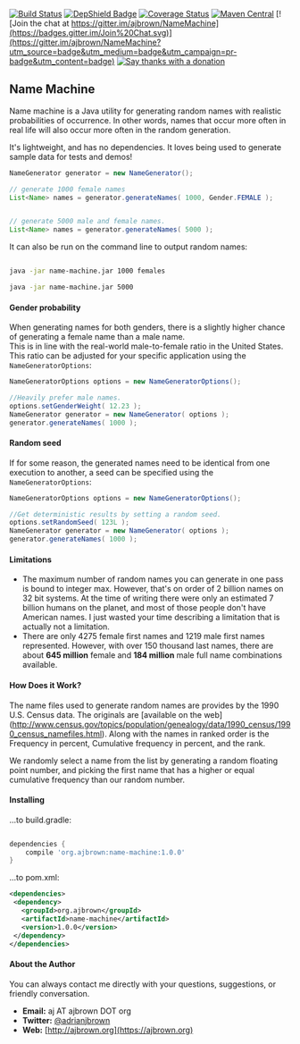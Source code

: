 [![Build Status](https://travis-ci.org/ajbrown/name-machine.svg?branch=master)](https://travis-ci.org/ajbrown/name-machine)
[![DepShield Badge](https://depshield.sonatype.org/badges/ajbrown/name-machine/depshield.svg)](https://depshield.github.io)
[![Coverage Status](https://coveralls.io/repos/ajbrown/NameMachine/badge.svg?branch=master)](https://coveralls.io/r/ajbrown/NameMachine)
[![Maven Central](https://img.shields.io/maven-central/v/org.ajbrown/name-machine.svg)]()
[![Join the chat at https://gitter.im/ajbrown/NameMachine](https://badges.gitter.im/Join%20Chat.svg)](https://gitter.im/ajbrown/NameMachine?utm_source=badge&utm_medium=badge&utm_campaign=pr-badge&utm_content=badge)
[![Say thanks with a donation](https://button.flattr.com/flattr-badge-large.png)](https://flattr.com/submit/auto?fid=3pepqd&url=https%3A%2F%2Fgithub.com%2Fajbrown%2FNameMachine)

Name Machine
-----------------------


Name machine is a Java utility for generating random names with realistic probabilities of occurrence.  In other words,
names that occur more often in real life will also occur more often in the random generation.

It's lightweight, and has no dependencies.  It loves being used to generate sample data for tests and demos!


```java
NameGenerator generator = new NameGenerator();

// generate 1000 female names
List<Name> names = generator.generateNames( 1000, Gender.FEMALE );


// generate 5000 male and female names.
List<Name> names = generator.generateNames( 5000 );
```

It can also be run on the command line to output random names:

```bash

java -jar name-machine.jar 1000 females

java -jar name-machine.jar 5000

```

#### Gender probability

When generating names for both genders, there is a slightly higher chance of generating a female name than a male name.  
This is in line with the real-world male-to-female ratio in the United States.  This ratio can be adjusted for your specific
 application using the `NameGeneratorOptions`:

```java
NameGeneratorOptions options = new NameGeneratorOptions();

//Heavily prefer male names.
options.setGenderWeight( 12.23 );
NameGenerator generator = new NameGenerator( options );
generator.generateNames( 1000 );
```


#### Random seed

If for some reason, the generated names need to be identical from one execution to another, a seed can be specified using the `NameGeneratorOptions`:

```java
NameGeneratorOptions options = new NameGeneratorOptions();

//Get deterministic results by setting a random seed.
options.setRandomSeed( 123L );
NameGenerator generator = new NameGenerator( options );
generator.generateNames( 1000 );
```


#### Limitations

- The maximum number of random names you can generate in one pass is bound to integer max.  However, that's on order of 2 billion names on 32 bit systems.  At the time of writing there were only an estimated 7 billion humans on the planet, and most of those people don't have American names.  I just wasted your time describing a limitation that is actually not a limitation.
- There are only 4275 female first names and 1219 male first names represented.  However, with over 150 thousand last names, there are about **645 million** female and **184 million** male full name combinations available.


#### How Does it Work?

The name files used to generate random names are provides by the 1990 U.S. Census data.  The originals are [available on the web]
(http://www.census.gov/topics/population/genealogy/data/1990_census/1990_census_namefiles.html).  Along with the
names in ranked order is the Frequency in percent, Cumulative frequency in percent, and the rank.

We randomly select a name from the list by generating a random floating point number, and picking the first name that has a higher or equal
cumulative frequency than our random number.

#### Installing

...to build.gradle:
```groovy

dependencies {
    compile 'org.ajbrown:name-machine:1.0.0'
}
```


...to pom.xml:
```xml
<dependencies>
 <dependency>
   <groupId>org.ajbrown</groupId>
   <artifactId>name-machine</artifactId>
   <version>1.0.0</version>
 </dependency>
</dependencies>
```

#### About the Author

You can always contact me directly with your questions, suggestions, or friendly conversation.

- **Email:** aj AT ajbrown DOT org
- **Twitter:** [@adrianjbrown](https://twitter.com/adrianjbrown)
- **Web:** [http://ajbrown.org](https://ajbrown.org)
